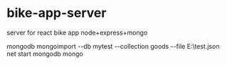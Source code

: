 # bike-app-server
server for react bike app  node+express+mongo

mongodb
mongoimport --db mytest --collection goods --file E:\test.json	
net start mongodb
mongo